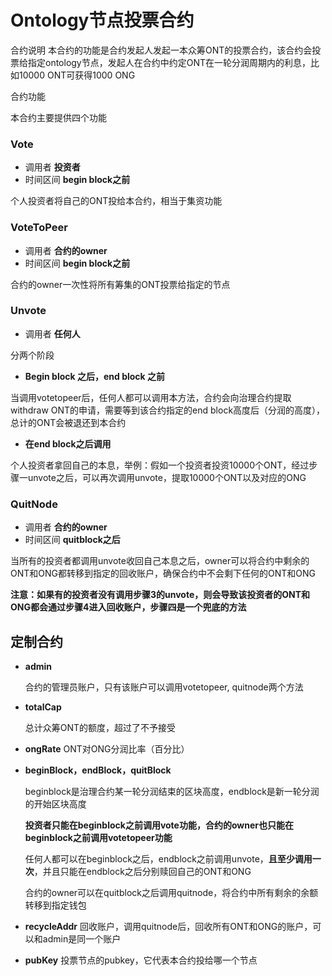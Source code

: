 # Ontology节点投票合约

合约说明
本合约的功能是合约发起人发起一本众筹ONT的投票合约，该合约会投票给指定ontology节点，发起人在合约中约定ONT在一轮分润周期内的利息，比如10000 ONT可获得1000 ONG

合约功能

本合约主要提供四个功能

### Vote
- 调用者 **投资者**
- 时间区间 **begin block之前**

个人投资者将自己的ONT投给本合约，相当于集资功能

### VoteToPeer
- 调用者 **合约的owner**
- 时间区间  **begin block之前**

合约的owner一次性将所有筹集的ONT投票给指定的节点

### Unvote
- 调用者 **任何人**

分两个阶段

- **Begin block 之后，end block 之前**

当调用votetopeer后，任何人都可以调用本方法，合约会向治理合约提取withdraw ONT的申请，需要等到该合约指定的end block高度后（分润的高度），总计的ONT会被退还到本合约

- **在end block之后调用**

个人投资者拿回自己的本息，举例：假如一个投资者投资10000个ONT，经过步骤一unvote之后，可以再次调用unvote，提取10000个ONT以及对应的ONG

### QuitNode

- 调用者 **合约的owner**
- 时间区间 **quitblock之后**

当所有的投资者都调用unvote收回自己本息之后，owner可以将合约中剩余的ONT和ONG都转移到指定的回收账户，确保合约中不会剩下任何的ONT和ONG

**注意：如果有的投资者没有调用步骤3的unvote，则会导致该投资者的ONT和ONG都会通过步骤4进入回收账户，步骤四是一个兜底的方法**



## 定制合约

- **admin**

  合约的管理员账户，只有该账户可以调用votetopeer, quitnode两个方法

- **totalCap**

  总计众筹ONT的额度，超过了不予接受

- **ongRate** 
   ONT对ONG分润比率（百分比）

- **beginBlock，endBlock，quitBlock**

  beginblock是治理合约某一轮分润结束的区块高度，endblock是新一轮分润的开始区块高度

  **投资者只能在beginblock之前调用vote功能，合约的owner也只能在beginblock之前调用votetopeer功能**

  任何人都可以在beginblock之后，endblock之前调用unvote，**且至少调用一次**，并且只能在endblock之后分别赎回自己的ONT和ONG

  合约的owner可以在quitblock之后调用quitnode，将合约中所有剩余的余额转移到指定钱包

- **recycleAddr**
  回收账户，调用quitnode后，回收所有ONT和ONG的账户，可以和admin是同一个账户

- **pubKey**
  投票节点的pubkey，它代表本合约投给哪一个节点
